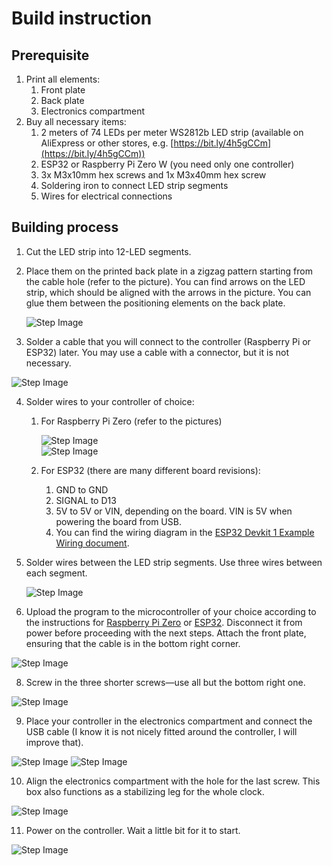 # Build instruction

## Prerequisite

1. Print all elements:
   1. Front plate
   2. Back plate
   3. Electronics compartment
2. Buy all necessary items:
   1. 2 meters of 74 LEDs per meter WS2812b LED strip (available on AliExpress or other stores, e.g. [https://bit.ly/4h5gCCm](https://bit.ly/4h5gCCm))
   2. ESP32 or Raspberry Pi Zero W (you need only one controller)
   3. 3x M3x10mm hex screws and 1x M3x40mm hex screw
   4. Soldering iron to connect LED strip segments
   5. Wires for electrical connections

## Building process

1. Cut the LED strip into 12-LED segments.
2. Place them on the printed back plate in a zigzag pattern starting from the cable hole (refer to the picture).
   You can find arrows on the LED strip, which should be aligned with the arrows in the picture. You can glue them between the positioning elements on the back plate.

   ![Step Image](assets/led_directions.jpeg)

3. Solder a cable that you will connect to the controller (Raspberry Pi or ESP32) later. You may use a cable with a connector, but it is not necessary.

![Step Image](assets/led_wiring1.png)

4. Solder wires to your controller of choice:
   1. For Raspberry Pi Zero (refer to the pictures)
   
      ![Step Image](assets/rpi_wiring_diagram.jpeg)   
      ![Step Image](assets/rpi_wiring.jpg)

   2. For ESP32 (there are many different board revisions):
      1. GND to GND
      2. SIGNAL to D13
      3. 5V to 5V or VIN, depending on the board. VIN is 5V when powering the board from USB.
      4. You can find the wiring diagram in the [ESP32 Devkit 1 Example Wiring document](esp32_devkit1_exmple_wiring.md).
      
5. Solder wires between the LED strip segments. Use three wires between each segment.

      ![Step Image](assets/wires_soldered.jpeg)

6. Upload the program to the microcontroller of your choice according to the instructions for [Raspberry Pi Zero](installation_raspberry.md) or [ESP32](installation_esp32.md). Disconnect it from power before proceeding with the next steps. Attach the front plate, ensuring that the cable is in the bottom right corner.
   
![Step Image](assets/cable_position.jpeg)

8. Screw in the three shorter screws—use all but the bottom right one.

![Step Image](assets/3%20screws%20position.jpeg)

9. Place your controller in the electronics compartment and connect the USB cable (I know it is not nicely fitted around the controller, I will improve that).

![Step Image](assets/cable_and_raspberry_pi.jpeg)
![Step Image](assets/controller_in_electronic_box.jpeg)

10. Align the electronics compartment with the hole for the last screw. This box also functions as a stabilizing leg for the whole clock.

![Step Image](assets/electronic_box_position.jpeg)

11. Power on the controller. Wait a little bit for it to start.

![Step Image](assets/finished.jpeg)
